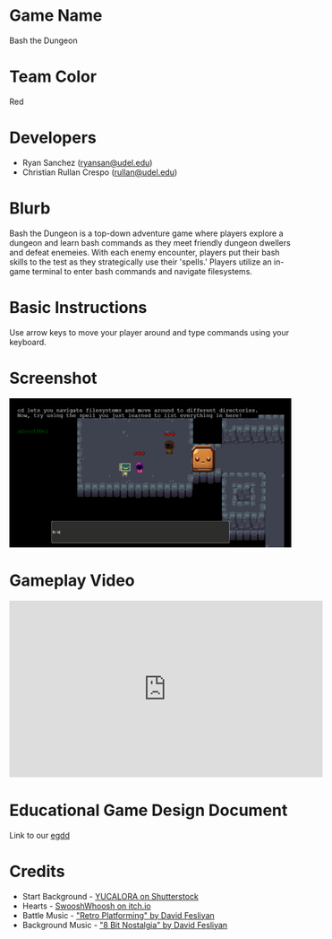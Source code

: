 # Game Name

Bash the Dungeon

# Team Color

Red

# Developers

* Ryan Sanchez (ryansan@udel.edu)
* Christian Rullan Crespo (rullan@udel.edu)

# Blurb

Bash the Dungeon is a top-down adventure game where players explore a dungeon and learn bash commands as they meet friendly dungeon dwellers and defeat enemeies. With each enemy encounter, players put their bash skills to the test as they strategically use their 'spells.' Players utilize an in-game terminal to enter bash commands and navigate filesystems.

# Basic Instructions

Use arrow keys to move your player around and type commands using your keyboard.

# Screenshot

![large screenshot](./docs/large.png)

# Gameplay Video
<iframe width="560" height="315" src="https://www.youtube.com/embed/Uysqua-uvHU?si=7qVKdlJET1pASadU" title="YouTube video player" frameborder="0" allow="accelerometer; autoplay; clipboard-write; encrypted-media; gyroscope; picture-in-picture; web-share" referrerpolicy="strict-origin-when-cross-origin" allowfullscreen></iframe>

# Educational Game Design Document

Link to our [egdd](https://ud-s24-cisc374.github.io/final-project-red/docs/egdd.html)

# Credits
* Start Background - [YUCALORA on Shutterstock](https://www.shutterstock.com/image-vector/dark-dungeon-long-medieval-castle-corridor-2118070751)
* Hearts - [SwooshWhoosh on itch.io](https://swooshwhoosh.itch.io/heartsui)
* Battle Music - ["Retro Platforming" by David Fesliyan](https://www.fesliyanstudios.com/royalty-free-music/download/retro-platforming/454)
* Background Music - ["8 Bit Nostalgia" by David Fesliyan](https://www.fesliyanstudios.com/royalty-free-music/download/8-bit-nostalgia/2289)
